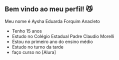 ## Bem vindo ao meu perfil! 😼

Meu nome é Aysha Eduarda Forquim Anacleto

 - Tenho 15 anos 
 - Estudo no Colégio Estadual Padre Claudio Morelli
 - Estou no primeiro ano do ensino médio
 - Estudo no turno da tarde
 - faço curso no [Alura]
   

